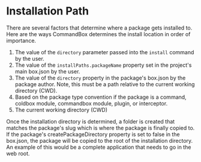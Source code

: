 # Installation Path

There are several factors that determine where a package gets installed to.  Here are the ways CommandBox determines the install location in order of importance.

1. The value of the `directory` parameter passed into the `install` command by the user.
2. The value of the `installPaths.packageName` property set in the project's main box.json by the user.
3. The value of the `directory` property in the package's box.json by the package author. Note, this must be a path relative to the current working directory (CWD).
4. Based on the package type convention if the package is a command, coldbox module, commandbox module, plugin, or interceptor.
5. The current working directory (CWD)

Once the installation directory is determined, a folder is created that matches the package's slug which is where the package is finally copied to.  If the package's createPackageDirectory property is set to false in the box.json, the package will be copied to the root of the installation directory.  An example of this would be a complete application that needs to go in the web root.

